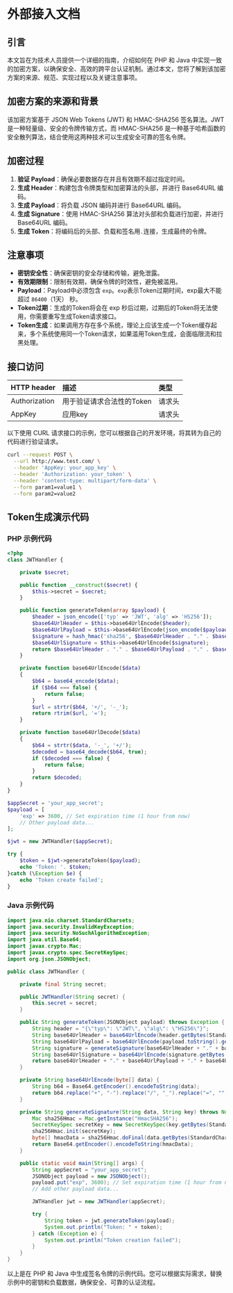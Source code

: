 # 外部接入文档

## 引言

本文旨在为技术人员提供一个详细的指南，介绍如何在 PHP 和 Java 中实现一致的加密方案，以确保安全、高效的跨平台认证机制。通过本文，您将了解到该加密方案的来源、规范、实现过程以及关键注意事项。

## 加密方案的来源和背景

该加密方案基于 JSON Web Tokens (JWT) 和 HMAC-SHA256 签名算法。JWT 是一种轻量级、安全的令牌传输方式，而 HMAC-SHA256 是一种基于哈希函数的安全散列算法，结合使用这两种技术可以生成安全可靠的签名令牌。

## 加密过程

1. **验证 Payload**：确保必要数据存在并且有效期不超过指定时间。
2. **生成 Header**：构建包含令牌类型和加密算法的头部，并进行 Base64URL 编码。
3. **生成 Payload**：将负载 JSON 编码并进行 Base64URL 编码。
4. **生成 Signature**：使用 HMAC-SHA256 算法对头部和负载进行加密，并进行 Base64URL 编码。
5. **生成 Token**：将编码后的头部、负载和签名用`.`连接，生成最终的令牌。

## 注意事项

- **密钥安全性**：确保密钥的安全存储和传输，避免泄露。
- **有效期限制**：限制有效期，确保令牌的时效性，避免被滥用。
- **Payload**：Payload中必须包含 `exp`。`exp`表示Token过期时间，exp最大不能超过 `86400`（1天） 秒。
- **Token过期**：生成的Token将会在 exp 秒后过期，过期后的Token将无法使用，你需要重写生成Token请求接口。
- **Token生成**：如果调用方存在多个系统，理论上应该生成一个Token缓存起来，多个系统使用同一个Token请求，如果滥用Token生成，会面临限流和拉黑处理。

## 接口访问

| HTTP header   | 描述              | 类型   |
| :------------ |:----------------| :----- |
| Authorization | 用于验证请求合法性的Token | 请求头 |
| AppKey        | 应用key           | 请求头 |

以下使用 CURL 请求接口的示例，您可以根据自己的开发环境，将其转为自己的代码进行验证请求。

```bash
curl --request POST \
  --url http://www.test.com/ \
  --header 'AppKey: your_app_key' \
  --header 'Authorization: your_token' \
  --header 'content-type: multipart/form-data' \
  --form param1=value1 \
  --form param2=value2
```

## Token生成演示代码

### PHP 示例代码

```php
<?php
class JWTHandler {

    private $secret;

    public function __construct($secret) {
        $this->secret = $secret;
    }

    public function generateToken(array $payload) {
        $header = json_encode(['typ' => 'JWT', 'alg' => 'HS256']);
        $base64UrlHeader = $this->base64UrlEncode($header);
        $base64UrlPayload = $this->base64UrlEncode(json_encode($payload));
        $signature = hash_hmac('sha256', $base64UrlHeader . "." . $base64UrlPayload, $this->secret, true);
        $base64UrlSignature = $this->base64UrlEncode($signature);
        return $base64UrlHeader . "." . $base64UrlPayload . "." . $base64UrlSignature;
    }

    private function base64UrlEncode($data)
    {
        $b64 = base64_encode($data);
        if ($b64 === false) {
            return false;
        }
        $url = strtr($b64, '+/', '-_');
        return rtrim($url, '=');
    }

    private function base64UrlDecode($data)
    {
        $b64 = strtr($data, '-_', '+/');
        $decoded = base64_decode($b64, true);
        if ($decoded === false) {
            return false;
        }
        return $decoded;
    }
}

$appSecret = 'your_app_secret';
$payload = [
    'exp' => 3600, // Set expiration time (1 hour from now)
    // Other payload data...
];

$jwt = new JWTHandler($appSecret);

try {
    $token = $jwt->generateToken($payload);
    echo 'Token: '. $token;
}catch (\Exception $e) {
    echo 'Token create failed';
}
```

### Java 示例代码

```java
import java.nio.charset.StandardCharsets;
import java.security.InvalidKeyException;
import java.security.NoSuchAlgorithmException;
import java.util.Base64;
import javax.crypto.Mac;
import javax.crypto.spec.SecretKeySpec;
import org.json.JSONObject;

public class JWTHandler {

    private final String secret;

    public JWTHandler(String secret) {
        this.secret = secret;
    }

    public String generateToken(JSONObject payload) throws Exception {
        String header = "{\"typ\": \"JWT\", \"alg\": \"HS256\"}";
        String base64UrlHeader = base64UrlEncode(header.getBytes(StandardCharsets.UTF_8));
        String base64UrlPayload = base64UrlEncode(payload.toString().getBytes(StandardCharsets.UTF_8));
        String signature = generateSignature(base64UrlHeader + "." + base64UrlPayload, secret);
        String base64UrlSignature = base64UrlEncode(signature.getBytes(StandardCharsets.UTF_8));
        return base64UrlHeader + "." + base64UrlPayload + "." + base64UrlSignature;
    }

    private String base64UrlEncode(byte[] data) {
        String b64 = Base64.getEncoder().encodeToString(data);
        return b64.replace("+", "-").replace("/", "_").replace("=", "");
    }

    private String generateSignature(String data, String key) throws NoSuchAlgorithmException, InvalidKeyException {
        Mac sha256Hmac = Mac.getInstance("HmacSHA256");
        SecretKeySpec secretKey = new SecretKeySpec(key.getBytes(StandardCharsets.UTF_8), "HmacSHA256");
        sha256Hmac.init(secretKey);
        byte[] hmacData = sha256Hmac.doFinal(data.getBytes(StandardCharsets.UTF_8));
        return Base64.getEncoder().encodeToString(hmacData);
    }

    public static void main(String[] args) {
        String appSecret = "your_app_secret";
        JSONObject payload = new JSONObject();
        payload.put("exp", 3600); // Set expiration time (1 hour from now)
        // Add other payload data...

        JWTHandler jwt = new JWTHandler(appSecret);

        try {
            String token = jwt.generateToken(payload);
            System.out.println("Token: " + token);
        } catch (Exception e) {
            System.out.println("Token creation failed");
        }
    }
}
```

以上是在 PHP 和 Java 中生成签名令牌的示例代码。您可以根据实际需求，替换示例中的密钥和负载数据，确保安全、可靠的认证流程。